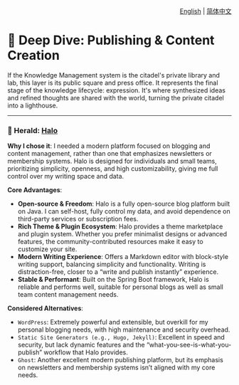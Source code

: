 <p align="right">
  <a href="./publishing-and-content-creation.md">English</a> | <a href="./publishing-and-content-creation_zh-CN.md">简体中文</a>
</p>

# 📢 Deep Dive: Publishing & Content Creation

If the Knowledge Management system is the citadel's private library and lab, this layer is its public square and press office. It represents the final stage of the knowledge lifecycle: expression. It's where synthesized ideas and refined thoughts are shared with the world, turning the private citadel into a lighthouse.

---

### 📣 Herald: [Halo](https://halo.run/)

**Why I chose it**: I needed a modern platform focused on blogging and content management, rather than one that emphasizes newsletters or membership systems. Halo is designed for individuals and small teams, prioritizing simplicity, openness, and high customizability, giving me full control over my writing space and data.

**Core Advantages**:
*   **Open-source & Freedom**: Halo is a fully open-source blog platform built on Java. I can self-host, fully control my data, and avoid dependence on third-party services or subscription fees.
*   **Rich Theme & Plugin Ecosystem**: Halo provides a theme marketplace and plugin system. Whether you prefer minimalist designs or advanced features, the community-contributed resources make it easy to customize your site.
*   **Modern Writing Experience**: Offers a Markdown editor with block-style writing support, balancing simplicity and functionality. Writing is distraction-free, closer to a “write and publish instantly” experience.
*   **Stable & Performant**: Built on the Spring Boot framework, Halo is reliable and performs well, suitable for personal blogs as well as small team content management needs.

**Considered Alternatives**:
*   `WordPress`: Extremely powerful and extensible, but overkill for my personal blogging needs, with high maintenance and security overhead.
*   `Static Site Generators (e.g., Hugo, Jekyll)`: Excellent in speed and security, but lack dynamic features and the “what-you-see-is-what-you-publish” workflow that Halo provides.
*   `Ghost`: Another excellent modern publishing platform, but its emphasis on newsletters and membership systems isn’t aligned with my core needs.
